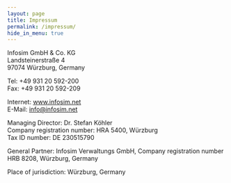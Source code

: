 ```yaml
---
layout: page
title: Impressum
permalink: /impressum/
hide_in_menu: true
---
```


Infosim GmbH & Co. KG<br>
Landsteinerstraße 4<br>
97074 Würzburg, Germany

Tel: +49 931 20 592-200<br>
Fax: +49 931 20 592-209

Internet: www.infosim.net<br>
E-Mail: info@infosim.net

Managing Director: Dr. Stefan Köhler<br>
Company registration number: HRA 5400, Würzburg<br>
Tax ID number: DE 230515790

General Partner: Infosim Verwaltungs GmbH, Company registration number HRB 8208, Würzburg, Germany

Place of jurisdiction: Würzburg, Germany
